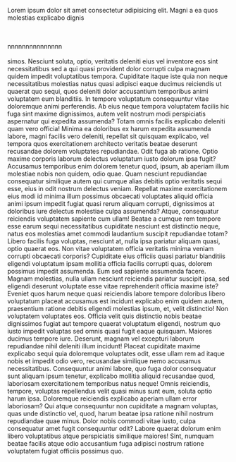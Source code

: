 Lorem ipsum dolor sit amet consectetur adipisicing elit. Magni a ea quos molestias explicabo dignis<div><br></div><div><br></div><div>nnnnnnnnnnnnnnn</div><div><br></div><div>simos. Nesciunt soluta, optio, veritatis deleniti eius vel inventore eos sint necessitatibus sed a qui quasi provident dolor corrupti culpa magnam quidem impedit voluptatibus tempora. Cupiditate itaque iste quia non neque necessitatibus molestias natus quasi adipisci eaque ducimus reiciendis ut quaerat quo sequi, quos deleniti dolor accusantium temporibus animi voluptatem eum blanditiis. In tempore voluptatum consequuntur vitae doloremque animi perferendis. Ab eius neque tempora voluptatem facilis hic fuga sint maxime dignissimos, autem velit nostrum modi perspiciatis aspernatur qui expedita assumenda? Totam omnis facilis explicabo deleniti quam vero officia! Minima ea doloribus ex harum expedita assumenda labore, magni facilis vero deleniti, repellat sit quisquam explicabo, vel tempora quos exercitationem architecto veritatis beatae deserunt recusandae dolorem voluptates repudiandae. Odit fuga ab ratione. Optio maxime corporis laborum delectus voluptatum iusto dolorum ipsa fugit? Accusamus temporibus enim dolorem tenetur quod, ipsum, ab aperiam illum molestiae nobis non quidem, odio quae. Quam nesciunt repudiandae consequatur similique autem qui cumque alias debitis optio veritatis sequi esse, eius in odit nostrum delectus veniam. Repellat maxime exercitationem eius modi id minima illum possimus obcaecati voluptates aliquid officia animi ipsum impedit fugiat quasi rerum aliquam corrupti, dignissimos at doloribus iure delectus molestiae culpa assumenda? Atque, consequatur reiciendis voluptatem sapiente cum ullam! Beatae a cumque rem tempore esse earum sequi necessitatibus cupiditate nesciunt est distinctio neque, natus eos molestias amet commodi laudantium suscipit repudiandae totam? Libero facilis fuga voluptas, nesciunt at, nulla ipsa pariatur aliquam quasi, optio quaerat eos. Non vitae voluptatem officia veritatis minima veniam corrupti obcaecati corporis? Cupiditate eius officiis quasi pariatur blanditiis eligendi voluptatum ipsam mollitia officia facilis corrupti quas, dolorem possimus impedit assumenda. Eum sed sapiente assumenda facere. Magnam molestias, nulla ullam nesciunt reiciendis pariatur suscipit ipsa, sed eligendi deserunt voluptate esse vitae reprehenderit officia maxime iste? Eveniet quos harum neque quasi reiciendis labore tempore doloribus libero voluptatum placeat accusamus est incidunt explicabo enim quidem autem, praesentium ratione debitis eligendi molestias ipsum, et, velit distinctio! Non voluptatem voluptates eos. Officia velit quis distinctio nobis beatae dignissimos fugiat aut tempore quaerat voluptatum eligendi, nostrum quo iusto impedit voluptas sed omnis quasi fugit eaque quisquam. Maiores ducimus tempore iure. Deserunt, magnam vel excepturi laborum repudiandae nihil deleniti illum incidunt! Placeat cupiditate maxime explicabo sequi quia doloremque voluptates odit, esse ullam rem ad itaque nobis et impedit odio vero, recusandae similique nemo accusamus necessitatibus. Consequuntur animi labore, quo fuga dolor consequatur sunt aliquam ipsum tenetur, explicabo mollitia aliquid recusandae quod, laboriosam exercitationem temporibus natus neque! Omnis reiciendis, tempore, voluptas repellendus velit quasi minus sunt eum, soluta optio harum ipsa. Doloremque reiciendis explicabo aperiam ullam error laboriosam? Qui atque consequuntur non cupiditate a magnam voluptas, quas unde distinctio vel, quod, harum beatae ipsa ratione nihil nostrum repudiandae quae minus. Dolor nobis commodi vitae iusto, culpa consequatur amet fugit consequuntur odit? Labore quaerat dolorum enim libero voluptatibus atque perspiciatis similique maiores! Sint, numquam beatae facilis atque odio accusantium fuga adipisci nostrum ratione voluptatem fugiat officiis possimus quo.</div>